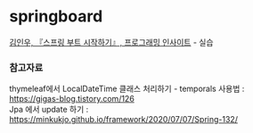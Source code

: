 # springboard
<a href="http://aladin.kr/p/TedbB">김인우, 『스프링 부트 시작하기』, 프로그래밍 인사이트</a> - 실습


### 참고자료
thymeleaf에서 LocalDateTime 클래스 처리하기 - temporals 사용법 : https://gigas-blog.tistory.com/126 </br>
Jpa 에서 update 하기 : https://minkukjo.github.io/framework/2020/07/07/Spring-132/
